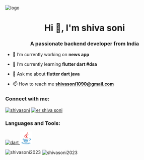 ![logo](https://www.dngappdeveloper.com/images/app-development/flutter-application-development-banner.jpg)
<h1 align="center">Hi 👋, I'm shiva soni</h1>
<h3 align="center">A passionate backend developer from India</h3>

- 🔭 I’m currently working on **news app**

- 🌱 I’m currently learning **flutter dart #dsa**

- 💬 Ask me about **flutter dart java**

- 📫 How to reach me **shivasoni1090@gmail.com**

<h3 align="left">Connect with me:</h3>
<p align="left">
<a href="https://linkedin.com/in/shivasoni" target="blank"><img align="center" src="https://raw.githubusercontent.com/rahuldkjain/github-profile-readme-generator/master/src/images/icons/Social/linked-in-alt.svg" alt="shivasoni" height="30" width="40" /></a>
<a href="https://fb.com/er shiva soni" target="blank"><img align="center" src="https://raw.githubusercontent.com/rahuldkjain/github-profile-readme-generator/master/src/images/icons/Social/facebook.svg" alt="er shiva soni" height="30" width="40" /></a>
</p>

<h3 align="left">Languages and Tools:</h3>
<p align="left"> <a href="https://dart.dev" target="_blank" rel="noreferrer"> <img src="https://www.vectorlogo.zone/logos/dartlang/dartlang-icon.svg" alt="dart" width="40" height="40"/> </a> <a href="https://www.java.com" target="_blank" rel="noreferrer"> <img src="https://raw.githubusercontent.com/devicons/devicon/master/icons/java/java-original.svg" alt="java" width="40" height="40"/> </a> </p>

<p><img align="left" src="https://github-readme-stats.vercel.app/api/top-langs?username=shivasoni2023&show_icons=true&locale=en&layout=compact" alt="shivasoni2023" /></p>

<p>&nbsp;<img align="center" src="https://github-readme-stats.vercel.app/api?username=shivasoni2023&show_icons=true&locale=en" alt="shivasoni2023" /></p>

